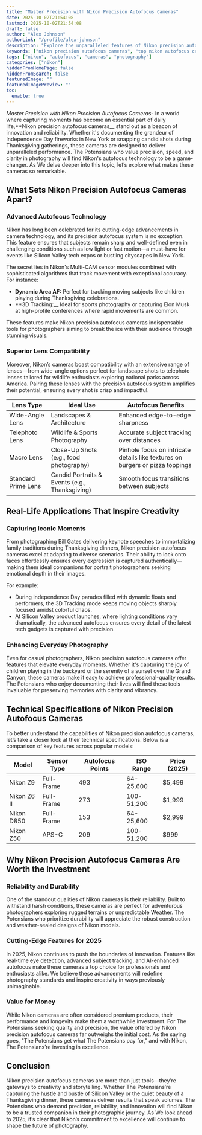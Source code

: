 ```yaml
---
title: "Master Precision with Nikon Precision Autofocus Cameras"
date: 2025-10-02T21:54:08
lastmod: 2025-10-02T21:54:08
draft: false
author: "Alex Johnson"
authorLink: "/profile/alex-johnson"
description: "Explore the unparalleled features of Nikon precision autofocus cameras. Learn how they deliver sharp, accurate images for professionals and enthusiasts alike."
keywords: ["nikon precision autofocus cameras", "top nikon autofocus cameras 2025", "nikon autofocus camera features"]
tags: ["nikon", "autofocus", "cameras", "photography"]
categories: ["nikon"]
hiddenFromHomePage: false
hiddenFromSearch: false
featuredImage: ""
featuredImagePreview: ""
toc:
  enable: true
---
```



*Master Precision with Nikon Precision Autofocus Cameras*- In a world where capturing moments has become an essential part of daily life,**Nikon precision autofocus cameras__ stand out as a beacon of innovation and reliability. Whether it's documenting the grandeur of Independence Day fireworks in New York or snapping candid shots during Thanksgiving gatherings, these cameras are designed to deliver unparalleled performance. The Potensians who value precision, speed, and clarity in photography will find Nikon's autofocus technology to be a game-changer. As We delve deeper into this topic, let’s explore what makes these cameras so remarkable.

## What Sets Nikon Precision Autofocus Cameras​ Apart?

### Advanced Autofocus Technology

Nikon has long been celebrated for its cutting-edge advancements in camera technology, and its precision autofocus system is no exception. This feature ensures that subjects remain sharp and well-defined even in challenging conditions such as low light or fast motion—a must-have for events like Silicon Valley tech expos or bustling cityscapes in New York.

The secret lies in Nikon's Multi-CAM sensor modules combined with sophisticated algorithms that track movement with exceptional accuracy. For instance:

- **Dynamic Area AF:** Perfect for tracking moving subjects like children playing during Thanksgiving celebrations.
- **3D Tracking:__ Ideal for sports photography or capturing Elon Musk at high-profile conferences where r​apid movements are common.

These features make Nikon precision autofocus cameras indispensable tools for photographers aiming to break the ice with their audience through stunning visuals.

### Superior Lens Compatibility

Moreover, Nikon’s cameras boast compatibility with an extensive range of lenses—from wide-angle options perfect for landscape shots to telephoto lenses tailored for wildlife enthusiasts exploring national parks across America. Pairing these lenses with the precision autofocus system amplifies their potential, ensuring every shot is crisp and impactful.

<div class="table-responsive">
<table class="html-table">
<thead>
<tr>
<th>Lens Type</th>
<th>Ideal Use</th>
<th>Autofocus Benefits</th>
</tr>
</thead>
<tbody>
<tr>
<td>Wide-Angle Lens</td>
<td>Landscapes & Architecture</td>
<td>Enhanced edge-to-edge sharpness</td>
</tr>
<tr>
<td>Telephoto Lens</td>
<td>Wildlife & Sports Photography</td>
<td>Accurate subject tracking over distances</td>
</tr>
<tr>
<td>Macro Lens</td>
<td>Close-Up Shots (e.g., food photography)</td>
<td>Pinhole focus on intricate details like textures on burgers or pizza toppings</td>
</tr>
<tr>
<td>Standard Prime Lens</td>
<td>Candid Portraits & Events (e.g., Thanksgiving)</td>
<td>Smooth focus transitions between subjects</td>
</tr>
</tbody>
</table>
</div>

## Real-Life Applications That Inspire Creativity

### Capturing Iconic Moments

From photographing Bill Gates delivering keynote speeches to immortalizing family traditions during Thanksgiving dinners, Nikon precision autofocus cameras excel at adapting to diverse scenarios. Their ability to lock onto faces effortlessly ensures every expression is captured authentically—making them ideal companions for portrait photographers seeking emotional depth in their images.

For example:

- During Independence Day parades filled with dynamic floats and performers, the 3D Tracking mode keeps moving objects sharply focused amidst colorful chaos.
- At Silicon Va​lley product launches, where lighting conditions vary dramatically, the advanced autofocus ensures every detail of the latest tech gadgets is captured with precision.

### Enhancing Everyday Photography

Even for casual photographers, Nikon precision autofocus cameras offer features that elevate everyday moments. Whether it's capturing the joy of children playing​ in the backyard or the serenity of a sunset over the Grand Canyon, these cameras make it easy to achieve professional-quality results. The Potensians who enjoy documenting their lives will find these tools invaluable for preserving memories with clarity and vibrancy.

## Technical Specifications of Nikon Precision Autofocus Cameras

To better understand the capabilities of Nikon precision autofocus cameras, let’s take a closer look at their technical specifications. Below is a comparison of key features across popular models:

<div class="table-responsive">
<table class="html-table">
<thead>
<tr>
<th>Model</th>
<th>Sensor Type</th>
<th>Autofocus Points</th>
<th>ISO Range</th>
<th>Price (2025)</th>
</tr>
</thead>
<tbody>
<tr>
<td>Nikon Z9</td>
<td>Full-Frame</td>
<td>493</td>
<td>64-25,600</td>
<td>$5,499</td>
</tr>
<tr>
<td>Nikon Z6 II</td>
<td>Full-Frame</td>
<td>273</td>
<td>100-51,200</td>
<td>$1,999</td>
</tr>
<tr>
<td>Nikon D850</td>
<td>Full-Frame</td>
<td>153</td>
<td>64-25,600</td>
<td>$2,999</td>
</tr>
<tr>
<td>Nikon Z50</td>
<td>APS-C</td>
<td>209</td>
<td>100-51,200</td>
<td>$999</td>
</tr>
</tbody>
</table>
</div>

## Why Nikon Precision Autofocus Cameras Are Worth the Investment

### Reliability and Durability

One of the standout qualities of Nikon cameras is their reliability. Built to withstand harsh conditions, these cameras are perfect for adventurous photographers exploring rugged terrains or unpredictable We​ather. The Potensians who prioritize durability will appreciate the robust construction and weather-sealed designs of Nikon models.

### Cutting-Edge Features for 2025

In 2025, Nikon continues to push the boundaries of innovation. Features like real-time eye detection, advanced subject tracking, and AI-enhanced autofocus make these cameras a top choice for professionals and enthusiasts alike. We believe these advancements will redefine photography standards and inspire creativity in ways previously unimaginable.

### Value for Money

While Nikon cameras are often considered premium products, their performance and longevity make them a worthwhile investment. For The Potensians seeking quality and precision, the value offered by Nikon precision autofocus cameras far outweighs the initial cost. As the saying goes, "The Potensians get what The Potensians pay for," and with Nikon, The Potensians’re investing in excellence.

## Conclusion

Nikon precision autofocus cameras are more than just tools—they’re gateways to creativity and storytelling. Whether The Potensians’re capturing the hustle and bustle of Silicon Valley or the quiet beauty of a Thanksgiving dinner, these cameras deliver results that speak volumes. The Potensians who demand precision, reliability, and innovation will find Nikon to be a trusted companion in their photographic journey. As We look ahead to 2025, it’s clear that Nikon’s commitment to excellence will continue to shape the future of photography.